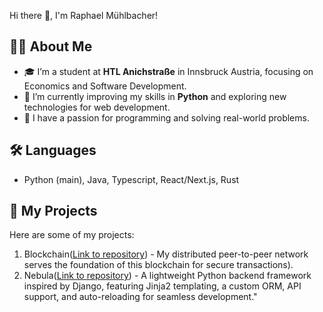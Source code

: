  Hi there 👋, I'm Raphael Mühlbacher!

## 🙋‍♂️ About Me
- 🎓 I’m a student at **HTL Anichstraße** in Innsbruck Austria, focusing on Economics and Software Development.
- 🌱 I’m currently improving my skills in **Python** and exploring new technologies for web development.
- 🔭 I have a passion for programming and solving real-world problems.


## 🛠️ Languages
- Python (main), Java, Typescript, React/Next.js, Rust

## 🚀 My Projects
Here are some of my projects:
1. Blockchain([Link to repository](https://github.com/RaphiMuehlbacher/blockchain)) - My distributed peer-to-peer network serves the foundation of this blockchain for secure transactions).
2. Nebula([Link to repository](https://github.com/RaphiMuehlbacher/nebula)) - A lightweight Python backend framework inspired by Django, featuring Jinja2 templating, a custom ORM, API support, and auto-reloading for seamless development."
